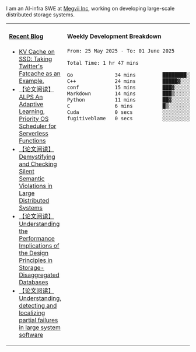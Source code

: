 I am an AI-infra SWE at [Megvii Inc](https://en.megvii.com/), working on developing large-scale distributed storage systems.

<table width="960px">
<tr>
<td valign="top" width="50%">

#### <a href="https://www.kongjun18.me" target="_blank">Recent Blog</a>

<!-- BLOG-POST-LIST:START -->
- [KV Cache on SSD: Taking Twitter&#39;s Fatcache as an Example.](https://kongjun18.github.io/posts/kv-cache-on-disk-taking-twitters-fatcache-as-an-example/)
- [【论文阅读】ALPS An Adaptive Learning, Priority OS Scheduler for Serverless Functions](https://kongjun18.github.io/posts/alps-an-adaptive-learning-priority-os-scheduler-for-serverless-functions/)
- [【论文阅读】Demystifying and Checking Silent Semantic Violations in Large Distributed Systems](https://kongjun18.github.io/posts/demystifying-and-checking-silent-semantic-violations-in-large-distributed-systems/)
- [【论文阅读】Understanding the Performance Implications of the Design Principles in Storage-Disaggregated Databases](https://kongjun18.github.io/posts/understanding-the-performance-implications-of-the-design-principles-in-storage-disaggregated-databases/)
- [【论文阅读】Understanding, detecting and localizing partial failures in large system software](https://kongjun18.github.io/posts/understanding-detecting-and-localizing-partial-failures-in-large-system-software/)
<!-- BLOG-POST-LIST:END -->

</td>
<td valign="top" width="50%">

#### Weekly Development Breakdown

<!--START_SECTION:waka-->

```txt
From: 25 May 2025 - To: 01 June 2025

Total Time: 1 hr 47 mins

Go              34 mins         ████████░░░░░░░░░░░░░░░░░   32.26 %
C++             24 mins         █████▓░░░░░░░░░░░░░░░░░░░   22.68 %
conf            15 mins         ███▓░░░░░░░░░░░░░░░░░░░░░   14.23 %
Markdown        14 mins         ███▒░░░░░░░░░░░░░░░░░░░░░   13.89 %
Python          11 mins         ██▓░░░░░░░░░░░░░░░░░░░░░░   10.41 %
C               6 mins          █▒░░░░░░░░░░░░░░░░░░░░░░░   05.95 %
Cuda            0 secs          ░░░░░░░░░░░░░░░░░░░░░░░░░   00.50 %
fugitiveblame   0 secs          ░░░░░░░░░░░░░░░░░░░░░░░░░   00.09 %
```

<!--END_SECTION:waka-->
</td>
</tr>

</table>
